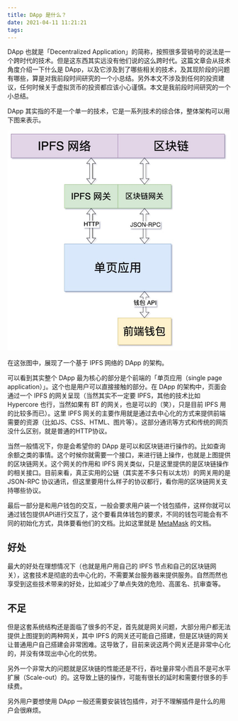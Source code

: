 ```yaml
---
title: DApp 是什么？
date: 2021-04-11 11:21:21
tags:
---
```


DApp 也就是「Decentralized Application」的简称，按照很多营销号的说法是一个跨时代的技术。但是这东西其实远没有他们说的这么跨时代。这篇文章会从技术角度介绍一下什么是 DApp，以及它涉及到了哪些相关的技术，及其现阶段的问题有哪些，算是对我前段时间研究的一个小总结。另外本文不涉及到任何的投资建议，任何时候关于虚拟货币的投资都应该小心谨慎。本文是我前段时间研究的一个小总结。

DApp 其实指的不是一个单一的技术，它是一系列技术的综合体，整体架构可以用下图来表示。

![](what-is-the-dapp/dapp_diagram.jpg)

在这张图中，展现了一个基于 IPFS 网络的 DApp 的架构。

可以看到其实整个 DApp 最为核心的部分是个前端的「单页应用（single page application）」。这个也是用户可以直接接触的部分。在 DApp 的架构中，页面会通过一个 IPFS 的网关呈现（当然其实不一定要 IPFS，其他的技术比如 Hypercore 也行，当然如果有 BT 的网关，也是可以的（笑），只是目前 IPFS 用的比较多而已）。这里 IPFS 网关的主要作用就是通过去中心化的方式来提供前端需要的资源（比如JS、CSS、HTML、图片等）。这部分通讯等方式和传统的网页没什么区别，就是普通的HTTP协议。

当然一般情况下，你是会希望你的 DApp 是可以和区块链进行操作的。比如查询余额之类的事情。这个时候你就需要一个接口，来进行链上操作，也就是上图提供的区块链网关。这个网关的作用和 IPFS 网关类似，只是这里提供的是区块链操作的相关接口。目前来看，真正实用的公链（其实差不多只有以太坊）的网关用的是 JSON-RPC 协议通讯，但这里要用什么样子的协议都行，看你用的区块链网关支持哪些协议。

最后一部分是和用户钱包的交互，一般会要求用户装一个钱包插件，这样你就可以通过钱包提供API进行交互了，这个要看具体钱包的要求，不同的钱包可能会有不同的初始化方式，具体要看他们的文档。比如这里就是 [MetaMask](https://docs.metamask.io/guide/#why-metamask) 的文档。

## 好处

最大的好处在理想情况下（也就是用户用自己的 IPFS 节点和自己的区块链网关），这套技术是彻底的去中心化的，不需要某台服务器来提供服务。自然而然也享受到这些技术带来的好处，比如减少了单点失效的危险、高匿名、抗审查等。

## 不足

但是这套系统结构还是面临了很多的不足，首先就是网关问题，大部分用户都无法提供上图提到的两种网关，其中 IPFS 的网关还可能自己搭建，但是区块链的网关让普通用户自己搭建会非常困难。这导致了，目前来说这两个网关还是非常中心化的，并没有体现出中心化的优势。

另外一个非常大的问题就是区块链的性能还是不行，吞吐量非常小而且不是可水平扩展（Scale-out）的。这导致上链的操作，可能有很长的延时和需要付很多的手续费。

另外用户要想使用 DApp 一般还需要安装钱包插件，对于不理解插件是什么的用户会很麻烦。
